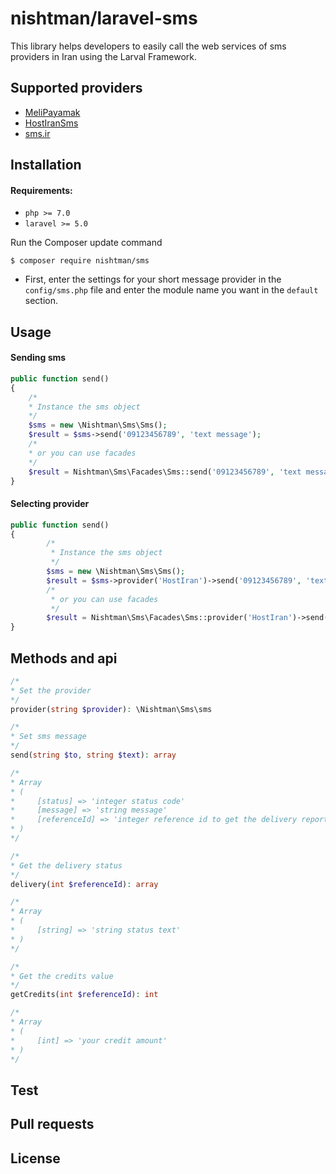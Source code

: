 nishtman/laravel-sms
======
This library helps developers to easily call the web services of sms providers in Iran using the Larval Framework.

## Supported providers
- [MeliPayamak](http://melipayamak.ir "MeliPayamak")
- [HostIranSms](http://sms.hostiran.ir "HostIranSms")
- [sms.ir](http://sms.ir "sms.ir")

## Installation

#### Requirements:
- `php >= 7.0`
- `laravel >= 5.0`

Run the Composer update command

    $ composer require nishtman/sms

- First, enter the settings for your short message provider in the `config/sms.php` file and enter the module name you want in the `default` section.

<a name="basic-usage"></a>
## Usage

#### Sending sms
```php
public function send()
{
	/*
	* Instance the sms object
	*/
	$sms = new \Nishtman\Sms\Sms();
	$result = $sms->send('09123456789', 'text message');
	/*
	* or you can use facades
	*/
	$result = Nishtman\Sms\Facades\Sms::send('09123456789', 'text message');
}
```
#### Selecting provider
```php
public function send()
{
        /*
         * Instance the sms object
         */
        $sms = new \Nishtman\Sms\Sms();
        $result = $sms->provider('HostIran')->send('09123456789', 'text message')
        /*
         * or you can use facades
         */
        $result = Nishtman\Sms\Facades\Sms::provider('HostIran')->send('09123456789', 'text message');
}
```

## Methods and api

```php
/*
* Set the provider
*/
provider(string $provider): \Nishtman\Sms\sms
```

```php
/*
* Set sms message
*/
send(string $to, string $text): array

/*
* Array
* (
*     [status] => 'integer status code'
*     [message] => 'string message'
*     [referenceId] => 'integer reference id to get the delivery report'
* )
*/

```

```php
/*
* Get the delivery status
*/
delivery(int $referenceId): array

/*
* Array
* (
*     [string] => 'string status text'
* )
*/

```

```php
/*
* Get the credits value
*/
getCredits(int $referenceId): int

/*
* Array
* (
*     [int] => 'your credit amount'
* )
*/

```

## Test

## Pull requests

## License
